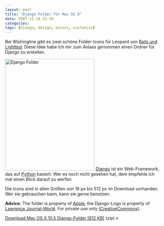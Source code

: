 ```yaml
---
layout: post
title: "Django Folder für Mac OS X"
date: 2007-12-18 22:10
categories:
tags: [django, design, macosx, customize]
---
```


Bei Wishingline gibt es zwei schöne Folder-Icons für Leopard von [Rails und Lighttpd](http://www.wishingline.com/notebook/2007/12/railslighttpdiconsforleopard/ "Rails and Lighttpd Icons for Leopard …On a Long Piece of String"). Diese Idee habe ich mir zum Anlass genommen einen Ordner für Django zu erstellen.

<!-- more -->

<a href="/files/django-leopard-folder.zip"><img class="border links" src="http://stefanimhoff.de/images/notizbuch/django-leopard-folders.jpg" alt="Django Folder" width="292" height="365" /></a> [Django](http://www.djangoproject.com/ "Django | The Web framework for perfectionists with deadlines") ist ein Web-Framework, das auf [Python](http://www.python.org/ "Python Programming Language -- Official Website") basiert. Wer es noch nicht gesehen hat, dem empfehle ich mal einen Blick darauf zu werfen.

Die Icons sind in allen Größen von 16&nbsp;px bis 512&nbsp;px im Download vorhanden. Wer sie gebrauchen kann, kann sie gerne benutzen.

**Advice:** The folder is property of [Apple](http://www.apple.com/ "Apple"), the Django-Logo is property of [Lawrence Journal-World](http://www.ljworld.com/ "LJWorld.com - Lawrence, Kansas"). For private use only [(CreativeCommons)](http://creativecommons.org/licenses/by-nc-nd/3.0/deed.de "Creative Commons Attribution-Noncommercial-No Derivative Works 3.0 Unported").

<div class="download">
    <p><a href="/files/django-leopard-folder.zip">Download Mac OS X 10.5 Django-Folder (612 KB)</a> (zip) »</p>
</div>
